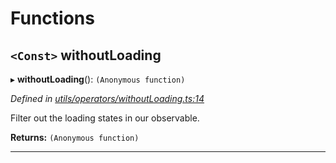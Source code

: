 

# Functions

<a id="withoutloading"></a>

## `<Const>` withoutLoading

▸ **withoutLoading**(): `(Anonymous function)`

*Defined in [utils/operators/withoutLoading.ts:14](https://github.com/paritytech/js-libs/blob/a8a861f/packages/light.js/src/utils/operators/withoutLoading.ts#L14)*

Filter out the loading states in our observable.

**Returns:** `(Anonymous function)`

___

